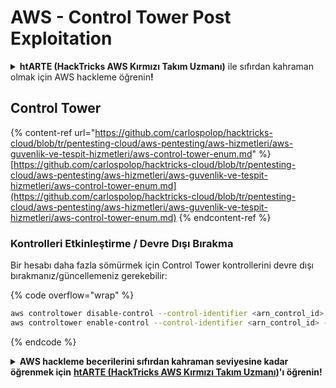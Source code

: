 # AWS - Control Tower Post Exploitation

<details>

<summary><strong>htARTE (HackTricks AWS Kırmızı Takım Uzmanı)</strong> ile sıfırdan kahraman olmak için AWS hackleme öğrenin<strong>!</strong></summary>

HackTricks'i desteklemenin diğer yolları:

* Şirketinizi HackTricks'te **reklamını görmek** veya **HackTricks'i PDF olarak indirmek** için [**ABONELİK PLANLARI**](https://github.com/sponsors/carlospolop)'na göz atın!
* [**Resmi PEASS & HackTricks ürünlerini**](https://peass.creator-spring.com) edinin
* Özel [**NFT'lerimizden**](https://opensea.io/collection/the-peass-family) oluşan koleksiyonumuz [**The PEASS Family**](https://opensea.io/collection/the-peass-family)'yi keşfedin
* 💬 [**Discord grubuna**](https://discord.gg/hRep4RUj7f) veya [**telegram grubuna**](https://t.me/peass) **katılın** veya **Twitter** 🐦 [**@hacktricks\_live**](https://twitter.com/hacktricks\_live)'ı **takip edin**.
* Hacking hilelerinizi **HackTricks** ve **HackTricks Cloud** github depolarına PR göndererek paylaşın.

</details>

## Control Tower

{% content-ref url="https://github.com/carlospolop/hacktricks-cloud/blob/tr/pentesting-cloud/aws-pentesting/aws-hizmetleri/aws-guvenlik-ve-tespit-hizmetleri/aws-control-tower-enum.md" %}
[https://github.com/carlospolop/hacktricks-cloud/blob/tr/pentesting-cloud/aws-pentesting/aws-hizmetleri/aws-guvenlik-ve-tespit-hizmetleri/aws-control-tower-enum.md](https://github.com/carlospolop/hacktricks-cloud/blob/tr/pentesting-cloud/aws-pentesting/aws-hizmetleri/aws-guvenlik-ve-tespit-hizmetleri/aws-control-tower-enum.md)
{% endcontent-ref %}

### Kontrolleri Etkinleştirme / Devre Dışı Bırakma

Bir hesabı daha fazla sömürmek için Control Tower kontrollerini devre dışı bırakmanız/güncellemeniz gerekebilir:

{% code overflow="wrap" %}
```bash
aws controltower disable-control --control-identifier <arn_control_id> --target-identifier <arn_account>
aws controltower enable-control --control-identifier <arn_control_id> --target-identifier <arn_account>
```
{% endcode %}

<details>

<summary><strong>AWS hackleme becerilerini sıfırdan kahraman seviyesine kadar öğrenmek için</strong> <a href="https://training.hacktricks.xyz/courses/arte"><strong>htARTE (HackTricks AWS Kırmızı Takım Uzmanı)</strong></a><strong>'ı öğrenin!</strong></summary>

HackTricks'ı desteklemenin diğer yolları:

* **Şirketinizi HackTricks'te reklamını görmek isterseniz** veya **HackTricks'i PDF olarak indirmek isterseniz** [**ABONELİK PLANLARINA**](https://github.com/sponsors/carlospolop) göz atın!
* [**Resmi PEASS & HackTricks ürünlerini**](https://peass.creator-spring.com) edinin
* [**The PEASS Ailesi'ni**](https://opensea.io/collection/the-peass-family) keşfedin, özel [**NFT'lerimiz**](https://opensea.io/collection/the-peass-family) koleksiyonumuz
* 💬 [**Discord grubuna**](https://discord.gg/hRep4RUj7f) veya [**telegram grubuna**](https://t.me/peass) **katılın** veya **Twitter** 🐦 [**@hacktricks\_live**](https://twitter.com/hacktricks\_live)**'ı takip edin.**
* **Hacking hilelerinizi HackTricks** ve [**HackTricks Cloud**](https://github.com/carlospolop/hacktricks-cloud) github reposuna **PR göndererek paylaşın**.

</details>
